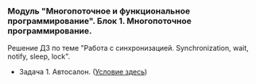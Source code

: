 ﻿### Модуль "Многопоточное и функциональное программирование". Блок 1. Многопоточное программирование.
Решение ДЗ по теме "Работа с синхронизацией. Synchronization, wait, notify, sleep, lock".

* Задача 1. Автосалон. ([Условие здесь](https://github.com/netology-code/jd-homeworks/blob/master/synchronization/task1/README.md))

